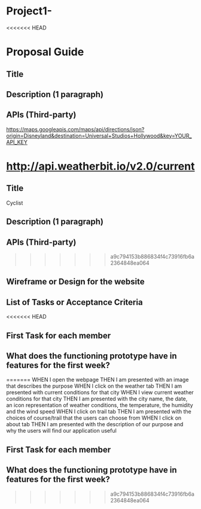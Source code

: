 # Project1-
<<<<<<< HEAD
# Proposal Guide

## Title

## Description (1 paragraph)

## APIs (Third-party)
<!-- Map API  -->

https://maps.googleapis.com/maps/api/directions/json?origin=Disneyland&destination=Universal+Studios+Hollywood&key=YOUR_API_KEY

<!-- Weather API  -->
http://api.weatherbit.io/v2.0/current
=======
## Title
Cyclist
## Description (1 paragraph)

## APIs (Third-party)
>>>>>>> a9c794153b886834f4c73916fb6a2364848ea064

## Wireframe or Design for the website

## List of Tasks or Acceptance Criteria
<<<<<<< HEAD


## First Task for each member

## What does the functioning prototype have in features for the first week?

=======
WHEN I open the webpage
THEN I am presented with an image that describes the purpose
WHEN I click on the weather tab
THEN I am presented with current conditions for that city
WHEN I view current weather conditions for that city
THEN I am presented with the city name, the date, an icon representation of weather conditions, the temperature, the humidity and the wind speed
WHEN I click on trail tab
THEN I am presented with the choices of course/trail that the users can choose from
WHEN I click on about tab
THEN I am presented with the description of our purpose and why the users will find our application useful
## First Task for each member

## What does the functioning prototype have in features for the first week?
>>>>>>> a9c794153b886834f4c73916fb6a2364848ea064

